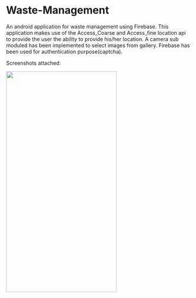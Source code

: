 # **Waste-Management**
An android application for waste management using Firebase. 
This application makes use of the Access_Coarse and Access_fine location api to provide the user the ability to provide his/her location.
A camera sub moduled has been implemented to select images from gallery.
Firebase has been used for authentication purpose(captcha).





Screenshots attached:

<!-- ![image](https://user-images.githubusercontent.com/66294660/216886463-27404f5c-b025-47ea-bdb6-f1a88c58533b.png) -->
<img src="https://user-images.githubusercontent.com/66294660/216886463-27404f5c-b025-47ea-bdb6-f1a88c58533b.png" height="600px" width="300px"/>
